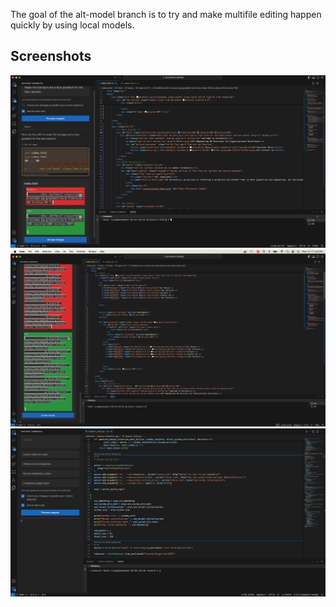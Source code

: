 The goal of the alt-model branch is to try and make multifile editing happen quickly by using local models. 

## Screenshots

![Screenshot 1](screenshots/Screenshot1.png)
![Screenshot 2](screenshots/Screenshot2.png)
![Screenshot 3](screenshots/Screenshot3.png)
